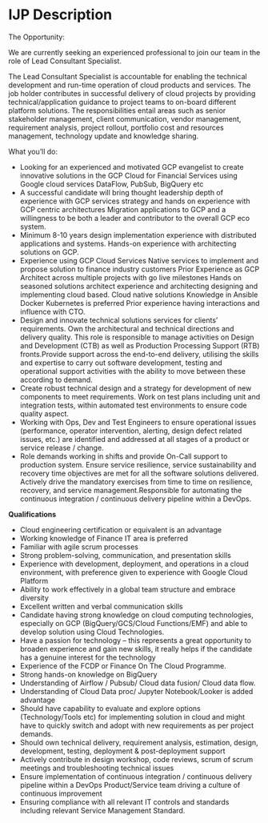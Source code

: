 # IJP Description
The Opportunity:

We are currently seeking an experienced professional to join our team in the role of Lead Consultant Specialist. 

The Lead Consultant Specialist is accountable for enabling the technical development and run-time operation of cloud products and services. The job holder contributes in successful delivery of cloud projects by providing technical/application guidance to project teams to on-board different platform solutions. The responsibilities entail areas such as senior stakeholder management, client communication, vendor management, requirement analysis, project rollout, portfolio cost and resources management, technology update and knowledge sharing.

What you’ll do:

- Looking for an experienced and motivated GCP evangelist to create innovative solutions in the GCP Cloud for Financial Services using Google cloud services DataFlow, PubSub, BigQuery etc
 - A successful candidate will bring thought leadership depth of experience with GCP services strategy and hands on experience with GCP centric architectures Migration applications to GCP and a willingness to be both a leader and contributor to the overall GCP eco system.
 - Minimum 8-10 years design implementation experience with distributed applications and systems. Hands-on experience with architecting solutions on GCP.
 - Experience using GCP Cloud Services Native services to implement and propose solution to finance industry customers Prior Experience as GCP Architect across multiple projects with go live milestones Hands on seasoned solutions architect experience and architecting designing and implementing cloud based. Cloud native solutions Knowledge in Ansible Docker Kubernetes is preferred Prior experience having interactions and influence with CTO.
- Design and innovate technical solutions services for clients’ requirements. Own the architectural and technical directions and delivery quality. This role is responsible to manage activities on Design and Development (CTB) as well as Production Processing Support (RTB) fronts.Provide support across the end-to-end delivery, utilising the skills and expertise to carry out software development, testing and operational support activities with the ability to move between these according to demand.
- Create robust technical design and a strategy for development of new components to meet requirements. Work on test plans including unit and integration tests, within automated test environments to ensure code quality aspect.
- Working with Ops, Dev and Test Engineers to ensure operational issues (performance, operator intervention, alerting, design defect related issues, etc.) are identified and addressed at all stages of a product or service release / change.
- Role demands working in shifts and provide On-Call support to production system. Ensure service resilience, service sustainability and recovery time objectives are met for all the software solutions delivered. Actively drive the mandatory exercises from time to time on resilience, recovery, and service management.Responsible for automating the continuous integration / continuous delivery pipeline within a DevOps.
 
**Qualifications**
 
- Cloud engineering certification or equivalent is an advantage
- Working knowledge of Finance IT area is preferred
- Familiar with agile scrum processes
- Strong problem-solving, communication, and presentation skills
- Experience with development, deployment, and operations in a cloud environment, with preference given to experience with Google Cloud Platform
- Ability to work effectively in a global team structure and embrace diversity
- Excellent written and verbal communication skills
- Candidate having strong knowledge on cloud computing technologies, especially on GCP (BigQuery/GCS/Cloud Functions/EMF) and able to develop solution using Cloud Technologies.
- Have a passion for technology – this represents a great opportunity to broaden experience and gain new skills, it really helps if the candidate has a genuine interest for the technology
- Experience of the FCDP or Finance On The Cloud Programme.
- Strong hands-on knowledge on BigQuery
- Understanding of Airflow / Pubsub/ Cloud data fusion/ Cloud data flow.
- Understanding of Cloud Data proc/ Jupyter Notebook/Looker is added advantage
- Should have capability to evaluate and explore options (Technology/Tools etc) for implementing solution in cloud and might have to quickly switch and adopt with new requirements as per project demands.
- Should own technical delivery, requirement analysis, estimation, design, development, testing, deployment & post-deployment support
- Actively contribute in design workshop, code reviews, scrum of scrum meetings and troubleshooting technical issues
 - Ensure implementation of continuous integration / continuous delivery pipeline within a DevOps Product/Service team driving a culture of continuous improvement
- Ensuring compliance with all relevant IT controls and standards including relevant Service Management Standard.